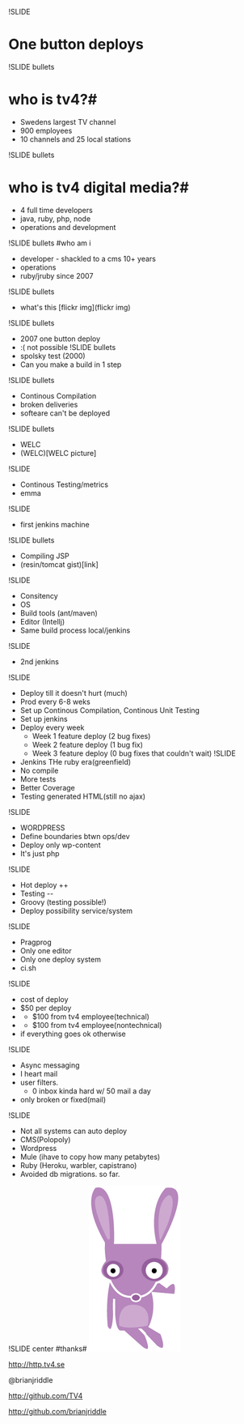 !SLIDE 
# One button deploys #

!SLIDE bullets 
# who is tv4?#
* Swedens largest TV channel
* 900 employees
* 10 channels and 25 local stations

!SLIDE bullets 
# who is tv4 digital media?#
* 4 full time developers
* java, ruby, php, node
* operations and development

!SLIDE bullets 
#who am i
* developer - shackled to a cms 10+ years
* operations
* ruby/jruby since 2007

!SLIDE bullets
* what's this [flickr img](flickr img)

!SLIDE bullets
* 2007 one button deploy 
* :( not possible
!SLIDE bullets
* spolsky test (2000)
* Can you make a build in 1 step

!SLIDE bullets
* Continous Compilation
* broken deliveries
* softeare can't be deployed

!SLIDE bullets
* WELC
* (WELC)[WELC picture]

!SLIDE 
* Continous Testing/metrics
* emma

!SLIDE
* first jenkins machine

!SLIDE bullets
* Compiling JSP
* (resin/tomcat gist)[link]

!SLIDE
* Consitency
* OS
* Build tools (ant/maven)
* Editor (Intellj)
* Same build process local/jenkins

!SLIDE
* 2nd jenkins

!SLIDE
* Deploy till it doesn't hurt (much)
* Prod every 6-8 weks
* Set up Continous Compilation, Continous Unit Testing
* Set up jenkins
* Deploy every week
    * Week 1 feature deploy (2 bug fixes)
    * Week 2 feature deploy (1 bug fix)
    * Week 3 feature deploy (0 bug fixes that couldn't wait)
!SLIDE
* Jenkins THe ruby era(greenfield)
* No compile
* More tests
* Better Coverage
* Testing generated HTML(still no ajax)

!SLIDE
* WORDPRESS
* Define boundaries btwn ops/dev
* Deploy only wp-content
* It's just php

!SLIDE
* Hot deploy ++
* Testing --
* Groovy (testing possible!)
* Deploy possibility service/system

!SLIDE
* Pragprog
* Only one editor
* Only one deploy system
* ci.sh

!SLIDE 
* cost of deploy
* $50 per deploy
* + $100 from tv4 employee(technical)
* + $100 from tv4 employee(nontechnical)
* if everything goes ok otherwise

!SLIDE
* Async messaging
* I heart mail
* user filters.
    * 0 inbox kinda hard w/ 50 mail a day
* only broken or fixed(mail)

!SLIDE
* Not all systems can auto deploy
* CMS(Polopoly)
* Wordpress
* Mule (ihave to copy how many petabytes)
* Ruby (Heroku, warbler, capistrano)
* Avoided db migrations. so far.


!SLIDE center
#thanks#
![brianjriddle](brian.gif)

http://http.tv4.se

@brianjriddle

http://github.com/TV4

http://github.com/brianjriddle
